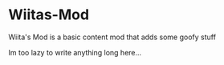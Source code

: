 # Wiitas-Mod
Wiita's Mod is a basic content mod that adds some goofy stuff

Im too lazy to write anything long here...
